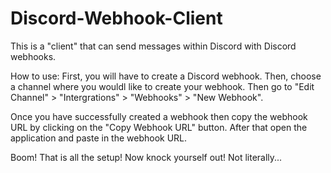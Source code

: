 # Discord-Webhook-Client
This is a "client" that can send messages within Discord with Discord webhooks.

How to use:
  First, you will have to create a Discord webhook. Then, choose a channel where you wouldl like to create your webhook. 
  Then go to "Edit Channel" > "Intergrations" > "Webhooks" > "New Webhook".
   
  Once you have successfully created a webhook then copy the webhook URL by clicking on the "Copy Webhook URL" button.
  After that open the application and paste in the webhook URL.
  
  Boom! That is all the setup! Now knock yourself out! Not literally...
